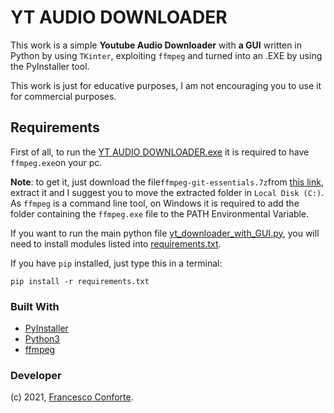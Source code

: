 # YT AUDIO DOWNLOADER

This work is a simple **Youtube Audio Downloader** with **a GUI** written in Python by using `TKinter`, exploiting `ffmpeg` and turned into an .EXE by using the PyInstaller tool.

This work is just for educative purposes, I am not encouraging you to use it for commercial purposes.

## **Requirements**

First of all, to run the [YT AUDIO DOWNLOADER.exe](https://github.com/francecon/YT-AUDIO-DOWNLOADER/blob/main/YT%20AUDIO%20DOWNLOADER.exe) it is required to have `ffmpeg.exe`on your pc.

**Note**: to get it, just download the file`ffmpeg-git-essentials.7z`from [this link](https://www.gyan.dev/ffmpeg/builds/ffmpeg-git-essentials.7z), extract it and I suggest you to move the extracted folder in `Local Disk (C:)`. As `ffmpeg` is a command line tool, on Windows it is required to add the folder containing the `ffmpeg.exe` file to the PATH Environmental Variable.

If you want to run the main python file [yt_downloader_with_GUI.py](https://github.com/francecon/YT-AUDIO-DOWNLOADER/blob/main/yt_downloader_with_GUI.py), you will need to install modules listed into [requirements.txt](https://github.com/francecon/YT-AUDIO-DOWNLOADER/blob/main/requirements.txt).

If you have `pip` installed, just type this in a terminal:

```shell
pip install -r requirements.txt
```

### Built With

* [PyInstaller](https://www.pyinstaller.org/)
* [Python3](https://www.python.org/download/releases/3.0/)
* [ffmpeg](https://ffmpeg.org/)

### Developer

(c) 2021, [Francesco Conforte](https://github.com/francecon/).
